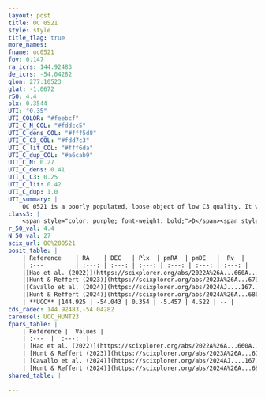 ```yaml
---
layout: post
title: OC 0521
style: style
title_flag: true
more_names: 
fname: oc0521
fov: 0.147
ra_icrs: 144.92483
de_icrs: -54.04282
glon: 277.10523
glat: -1.0672
r50: 4.4
plx: 0.3544
UTI: "0.35"
UTI_COLOR: "#feebcf"
UTI_C_N_COL: "#fddcc5"
UTI_C_dens_COL: "#fff5d8"
UTI_C_C3_COL: "#fdd7c3"
UTI_C_lit_COL: "#fff6da"
UTI_C_dup_COL: "#a6cab9"
UTI_C_N: 0.27
UTI_C_dens: 0.41
UTI_C_C3: 0.25
UTI_C_lit: 0.42
UTI_C_dup: 1.0
UTI_summary: |
    OC 0521 is a poorly populated, loose object of low C3 quality. It was recently reported in the literature.
class3: |
    <span style="color: purple; font-weight: bold;">D</span><span style="color: #FFC300; font-weight: bold;">B</span>
r_50_val: 4.4
N_50_val: 27
scix_url: OC%200521
posit_table: |
    | Reference    | RA    | DEC   | Plx  | pmRA  | pmDE   |  Rv  |
    | :---         | :---: | :---: | :---: | :---: | :---: | :---: |
    |[Hao et al. (2022)](https://scixplorer.org/abs/2022A%26A...660A...4H) | 144.956 | -54.072 | 0.352 | -5.539 | 4.563 | -- |
    |[Hunt & Reffert (2023)](https://scixplorer.org/abs/2023A%26A...673A.114H) | 144.965 | -54.042 | 0.331 | -5.429 | 4.502 | -- |
    |[Cavallo et al. (2024)](https://scixplorer.org/abs/2024AJ....167...12C) | 144.748 | -53.994 | 0.333 | -- | -- | -- |
    |[Hunt & Reffert (2024)](https://scixplorer.org/abs/2024A%26A...686A..42H) | 144.965 | -54.042 | 0.331 | -5.429 | 4.502 | -- |
    | **UCC** |144.925 | -54.043 | 0.354 | -5.457 | 4.522 | -- | 
cds_radec: 144.92483,-54.04282
carousel: UCC_HUNT23
fpars_table: |
    | Reference |  Values |
    | :---  |  :---:  |
    | [Hao et al. (2022)](https://scixplorer.org/abs/2022A%26A...660A...4H) | `AG=2.26, age=7.0, Z=0.017` |
    | [Hunt & Reffert (2023)](https://scixplorer.org/abs/2023A%26A...673A.114H) | `AV50=2.694, diffAV50=1.969, MOD50=12.139, logAge50=7.512` |
    | [Cavallo et al. (2024)](https://scixplorer.org/abs/2024AJ....167...12C) | `AV50=2.79, dMod50=12.21, logAge50=7.99, [Fe/H]50=0.7` |
    | [Hunt & Reffert (2024)](https://scixplorer.org/abs/2024A%26A...686A..42H) | `MassJ=306.380` |
shared_table: |
    
---
```

